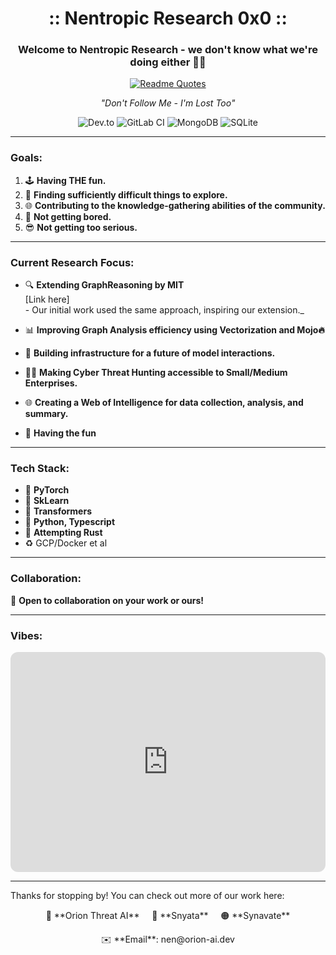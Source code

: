 <h1 align="center">:: Nentropic Research 0x0 ::</h1>

<h3 align="center">Welcome to Nentropic Research - we don't know what we're doing either 🤷‍♂️</h3>

<p align="center">
  <a href="https://quotes-github-readme.vercel.app/api?type=horizontal&theme=dark">
    <img src="https://quotes-github-readme.vercel.app/api?type=horizontal&theme=dark" alt="Readme Quotes">
  </a>
</p>
<p align="center"><i>"Don't Follow Me - I'm Lost Too"</i></p>

<p align="center">
  <img src="https://img.shields.io/badge/dev.to-0A0A0A?style=for-the-badge&logo=dev.to&logoColor=white" alt="Dev.to">
  <img src="https://img.shields.io/badge/gitlab%20ci-%23181717.svg?style=for-the-badge&logo=gitlab&logoColor=white" alt="GitLab CI">
  <img src="https://img.shields.io/badge/MongoDB-%234ea94b.svg?style=for-the-badge&logo=mongodb&logoColor=white" alt="MongoDB">
  <img src="https://img.shields.io/badge/sqlite-%2307405e.svg?style=for-the-badge&logo=sqlite&logoColor=white" alt="SQLite">
</p>

---

### Goals:
1. 🕹️ **Having THE fun.**
2. 🤔 **Finding sufficiently difficult things to explore.**
3. 🌐 **Contributing to the knowledge-gathering abilities of the community.**
4. 🧘 **Not getting bored.**
5. 😎 **Not getting too serious.**

---

### Current Research Focus:
* 🔍 **Extending GraphReasoning by MIT**  
  [Link here]  
      - Our initial work used the same approach, inspiring our extension._
* 📊 **Improving Graph Analysis efficiency using Vectorization and Mojo🔥**
* 🔧 **Building infrastructure for a future of model interactions.**
* 🕵️‍♂️ **Making Cyber Threat Hunting accessible to Small/Medium Enterprises.**
* 🌐 **Creating a Web of Intelligence for data collection, analysis, and summary.**

* 🎉 **Having the fun**

---

### Tech Stack:
* 🧠 **PyTorch**
* 🧮 **SkLearn**
* 🔄 **Transformers**
* 🐍 **Python, Typescript**
* 🦀 **Attempting Rust**
* ♻️ GCP/Docker et al

---

### Collaboration:
👥 **Open to collaboration on your work or ours!**

---

### Vibes:
<div align="center">
  <iframe style="border-radius:12px" src="https://open.spotify.com/embed/playlist/1lM6DWOe0KJsmxW73PE36J?utm_source=generator&theme=0" width="100%" height="352" frameBorder="0" allowfullscreen="" allow="autoplay; clipboard-write; encrypted-media; fullscreen; picture-in-picture" loading="lazy"></iframe>
</div>

---

Thanks for stopping by! You can check out more of our work here:
<p align="center">
  🔴 **Orion Threat AI** &nbsp;&nbsp;&nbsp; 🔵 **Snyata** &nbsp;&nbsp;&nbsp; 🟠 **Synavate**
</p>

<p align="center">✉️ **Email**: nen@orion-ai.dev</p>
